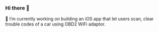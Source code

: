 ### Hi there 👋
🔭 I’m currently working on building an iOS app that let users scan, clear trouble codes of a car using OBD2 WiFi adaptor.

<!--
**GurkirtSingh/GurkirtSingh** is a ✨ _special_ ✨ repository because its `README.md` (this file) appears on your GitHub profile.

Here are some ideas to get you started:

- 
- 🌱 I’m currently learning ...
- 👯 I’m looking to collaborate on ...
- 🤔 I’m looking for help with ...
- 💬 Ask me about ...
- 📫 How to reach me: ...
- 😄 Pronouns: ...
- ⚡ Fun fact: ...
-->
